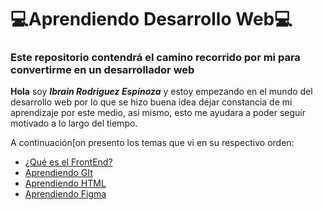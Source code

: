 # 💻Aprendiendo Desarrollo Web💻
### Este repositorio contendrá el camino recorrido por mi para convertirme en un desarrollador web

**Hola** soy ***Ibrain Rodriguez Espinoza*** y estoy empezando en el mundo del desarrollo web por lo que se hizo buena idea dejar constancia de mi aprendizaje por este medio, asi mismo, esto me ayudara a poder seguir motivado a lo largo del tiempo.

A continuación[on presento los temas que vi en su respectivo orden:
- [¿Qué es el FrontEnd?](queEsElFrontEnd.md)
- [Aprendiendo GIt](aprendiendoGit.md)
- [Aprendiendo HTML](aprendiendoHTML.md)
- [Aprendiendo Figma](aprendiendoFigma.md)
